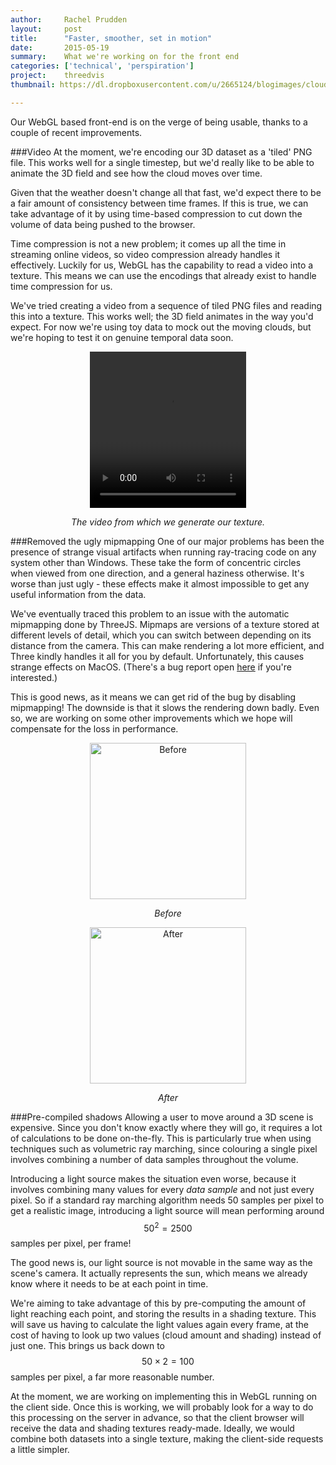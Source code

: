 ```yaml
---
author:     Rachel Prudden
layout:     post
title:      "Faster, smoother, set in motion"
date:       2015-05-19
summary:    What we're working on for the front end
categories: ['technical', 'perspiration']
project:    threedvis
thumbnail: https://dl.dropboxusercontent.com/u/2665124/blogimages/cloud_after.jpg

---
```


Our WebGL based front-end is on the verge of being usable, thanks to a couple of recent improvements.

###Video
At the moment, we're encoding our 3D dataset as a 'tiled' PNG file. This works well for a single timestep, but we'd really like to be able to animate the 3D field and see how the cloud moves over time. 

Given that the weather doesn't change all that fast, we'd expect there to be a fair amount of consistency between time frames. If this is true, we can take advantage of it by using time-based compression to cut down the volume of data being pushed to the browser. 

Time compression is not a new problem; it comes up all the time in streaming online videos, so video compression already handles it effectively. Luckily for us, WebGL has the capability to read a video into a texture. This means we can use the encodings that already exist to handle time compression for us. 

We've tried creating a video from a sequence of tiled PNG files and reading this into a texture. This works well; the 3D field animates in the way you'd expect. For now we're using toy data to mock out the moving clouds, but we're hoping to test it on genuine temporal data soon.

<div style="text-align:center">
	<video height="250" width="250" autoplay="true" loop controls>
		<source src="https://dl.dropboxusercontent.com/u/2665124/volume_rendering_data/cloud_frac2_623_812_70_4096_4096.ogv"/>
	</video>
	<cite><p>The video from which we generate our texture.</p></cite>
</div>

###Removed the ugly mipmapping
One of our major problems has been the presence of strange visual artifacts when running ray-tracing code on any system other than Windows. These take the form of concentric circles when viewed from one direction, and a general haziness otherwise. It's worse than just ugly - these effects make it almost impossible to get any useful information from the data.

We've eventually traced this problem to an issue with the automatic mipmapping done by ThreeJS. Mipmaps are versions of a texture stored at different levels of detail, which you can switch between depending on its distance from the camera. This can make rendering a lot more efficient, and Three kindly handles it all for you by default. Unfortunately, this causes strange effects on MacOS. (There's a bug report open [here](https://www.khronos.org/bugzilla/show_bug.cgi?id=1337) if you're interested.)

This is good news, as it means we can get rid of the bug by disabling mipmapping! The downside is that it slows the rendering down badly. Even so, we are working on some other improvements which we hope will compensate for the loss in performance.

<div style="text-align:center">
	<img src="https://dl.dropboxusercontent.com/u/2665124/blogimages/cloud_before.png" height="250" width="250" alt="Before"/>
	<cite><p>Before</p></cite>
	<img src="https://dl.dropboxusercontent.com/u/2665124/blogimages/cloud_after.jpg" height="250" width="250" alt="After"/>
	<cite><p>After</p></cite>
</div>

###Pre-compiled shadows
Allowing a user to move around a 3D scene is expensive. Since you don't know exactly where they will go, it requires a lot of calculations to be done on-the-fly. This is particularly true when using techniques such as volumetric ray marching, since colouring a single pixel involves combining a number of data samples throughout the volume.

Introducing a light source makes the situation even worse, because it involves combining many values for every *data sample* and not just every pixel. So if a standard ray marching algorithm needs 50 samples per pixel to get a realistic image, introducing a light source will mean performing around 
$$50^2 = 2500$$
samples per pixel, per frame!

The good news is, our light source is not movable in the same way as the scene's camera. It actually represents the sun, which means we already know where it needs to be at each point in time.

We're aiming to take advantage of this by pre-computing the amount of light reaching each point, and storing the results in a shading texture. This will save us having to calculate the light values again every frame, at the cost of having to look up two values (cloud amount and shading) instead of just one. This brings us back down to 
$$50 \times 2 = 100$$ 
samples per pixel, a far more reasonable number.

At the moment, we are working on implementing this in WebGL running on the client side. Once this is working, we will probably look for a way to do this processing on the server in advance, so that the client browser will receive the data and shading textures ready-made. Ideally, we would combine both datasets into a single texture, making the client-side requests a little simpler.
